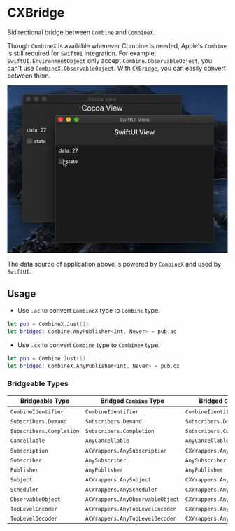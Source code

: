 # CXBridge

Bidirectional bridge between `Combine` and `CombineX`.

Though `CombineX` is available whenever Combine is needed, Apple's `Combine` is still required for `SwiftUI` integration. For example, `SwiftUI.EnvironmentObject` only accept `Combine.ObservableObject`, you can't use `CombineX.ObservableObject`. With `CXBridge`, you can easily convert between them.

![screenshot1](.github/screenshot1.gif)

The data source of application above is powered by `CombineX` and used by `SwiftUI`.

## Usage

- Use `.ac` to convert `CombineX` type to `Combine` type.

```swift
let pub = CombineX.Just(1)
let bridged: Combine.AnyPublisher<Int, Never> = pub.ac
```

- Use `.cx` to convert `Combine` type to `CombineX` type.

```swift
let pub = Combine.Just(1)
let bridged: CombineX.AnyPublisher<Int, Never> = pub.cx
```

### Bridgeable Types

Bridgeable Type | Bridged `Combine` Type | Bridged `CombineX` Type
--- | --- | ---
`CombineIdentifier` | `CombineIdentifier`| `CombineIdentifier`
`Subscribers.Demand` | `Subscribers.Demand`| `Subscribers.Demand`
`Subscribers.Completion` | `Subscribers.Completion`| `Subscribers.Completion`
`Cancellable` | `AnyCancellable`| `AnyCancellable`
`Subscription` | `ACWrappers.AnySubscription`| `CXWrappers.AnySubscription`
`Subscriber` | `AnySubscriber`| `AnySubscriber`
`Publisher` | `AnyPublisher`| `AnyPublisher`
`Subject` | `ACWrappers.AnySubject`| `CXWrappers.AnySubject`
`Scheduler` | `ACWrappers.AnyScheduler`| `CXWrappers.AnyScheduler`
`ObservableObject` | `ACWrappers.AnyObservableObject`| `CXWrappers.AnyObservableObject`
`TopLevelEncoder` | `ACWrappers.AnyTopLevelEncoder`| `CXWrappers.AnyTopLevelEncoder`
`TopLevelDecoder` | `ACWrappers.AnyTopLevelDecoder`| `CXWrappers.AnyTopLevelDecoder`
